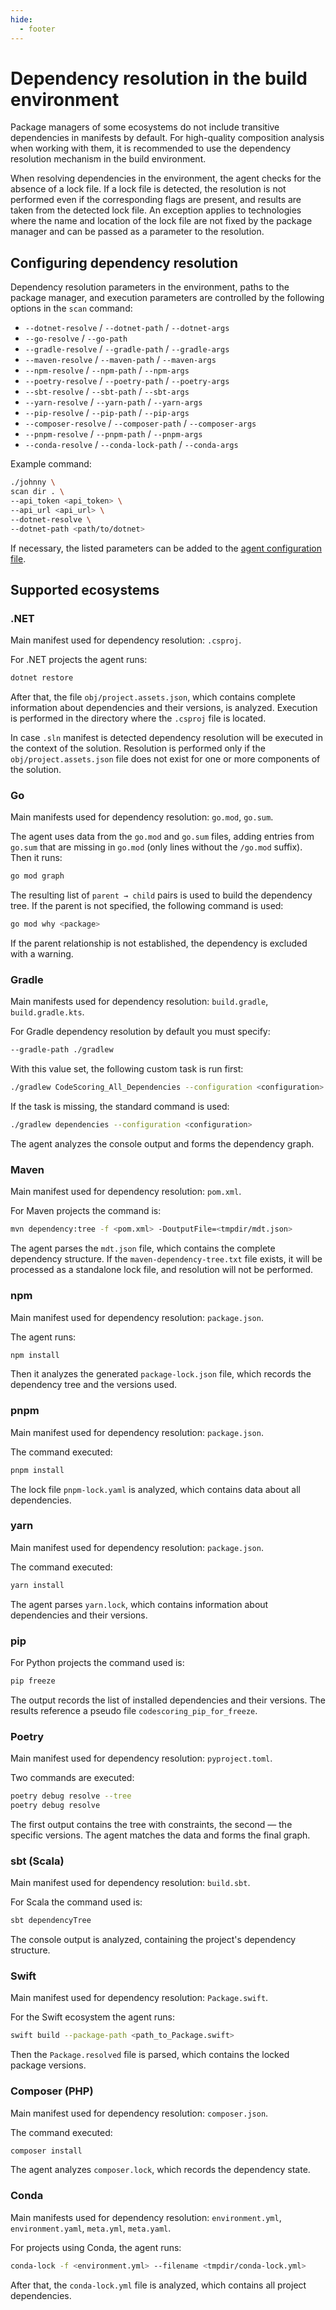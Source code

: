 ```yaml
---
hide:
  - footer
---
```


# Dependency resolution in the build environment

Package managers of some ecosystems do not include transitive dependencies in manifests by default. For high-quality composition analysis when working with them, it is recommended to use the dependency resolution mechanism in the build environment.

When resolving dependencies in the environment, the agent checks for the absence of a lock file. If a lock file is detected, the resolution is not performed even if the corresponding flags are present, and results are taken from the detected lock file. An exception applies to technologies where the name and location of the lock file are not fixed by the package manager and can be passed as a parameter to the resolution.

## Configuring dependency resolution

Dependency resolution parameters in the environment, paths to the package manager, and execution parameters are controlled by the following options in the `scan` command:

- `--dotnet-resolve` / `--dotnet-path` / `--dotnet-args`
- `--go-resolve` / `--go-path`
- `--gradle-resolve` / `--gradle-path` / `--gradle-args`
- `--maven-resolve` / `--maven-path` / `--maven-args`
- `--npm-resolve` / `--npm-path` / `--npm-args`
- `--poetry-resolve` / `--poetry-path` / `--poetry-args`
- `--sbt-resolve` / `--sbt-path` / `--sbt-args`
- `--yarn-resolve` / `--yarn-path` / `--yarn-args`
- `--pip-resolve` / `--pip-path` / `--pip-args`
- `--composer-resolve` / `--composer-path` / `--composer-args`
- `--pnpm-resolve` / `--pnpm-path` / `--pnpm-args`
- `--conda-resolve` / `--conda-lock-path` / `--conda-args`

Example command:

```bash
./johnny \
scan dir . \
--api_token <api_token> \
--api_url <api_url> \
--dotnet-resolve \
--dotnet-path <path/to/dotnet>
```

If necessary, the listed parameters can be added to the [agent configuration file](/agent/config).

## Supported ecosystems

### .NET

Main manifest used for dependency resolution: `.csproj`.

For .NET projects the agent runs:

```bash
dotnet restore
```

After that, the file `obj/project.assets.json`, which contains complete information about dependencies and their versions, is analyzed. Execution is performed in the directory where the `.csproj` file is located.

In case `.sln` manifest is detected dependency resolution will be executed in the context of the solution. Resolution is performed only if the `obj/project.assets.json` file does not exist for one or more components of the solution.

### Go

Main manifests used for dependency resolution: `go.mod`, `go.sum`.

The agent uses data from the `go.mod` and `go.sum` files, adding entries from `go.sum` that are missing in `go.mod` (only lines without the `/go.mod` suffix). Then it runs:

```bash
go mod graph
```

The resulting list of `parent → child` pairs is used to build the dependency tree. If the parent is not specified, the following command is used:

```bash
go mod why <package>
```

If the parent relationship is not established, the dependency is excluded with a warning.

### Gradle

Main manifests used for dependency resolution: `build.gradle`, `build.gradle.kts`.

For Gradle dependency resolution by default you must specify:

```bash
--gradle-path ./gradlew
```

With this value set, the following custom task is run first:

```bash
./gradlew CodeScoring_All_Dependencies --configuration <configuration>
```

If the task is missing, the standard command is used:

```bash
./gradlew dependencies --configuration <configuration>
```

The agent analyzes the console output and forms the dependency graph.

### Maven

Main manifest used for dependency resolution: `pom.xml`.

For Maven projects the command is:

```bash
mvn dependency:tree -f <pom.xml> -DoutputFile=<tmpdir/mdt.json>
```

The agent parses the `mdt.json` file, which contains the complete dependency structure. If the `maven-dependency-tree.txt` file exists, it will be processed as a standalone lock file, and resolution will not be performed.

### npm

Main manifest used for dependency resolution: `package.json`.

The agent runs:

```bash
npm install
```

Then it analyzes the generated `package-lock.json` file, which records the dependency tree and the versions used.

### pnpm

Main manifest used for dependency resolution: `package.json`.

The command executed:

```bash
pnpm install
```

The lock file `pnpm-lock.yaml` is analyzed, which contains data about all dependencies.

### yarn

Main manifest used for dependency resolution: `package.json`.

The command executed:

```bash
yarn install
```

The agent parses `yarn.lock`, which contains information about dependencies and their versions.

### pip

For Python projects the command used is:

```bash
pip freeze
```

The output records the list of installed dependencies and their versions. The results reference a pseudo file `codescoring_pip_for_freeze`.

### Poetry

Main manifest used for dependency resolution: `pyproject.toml`.

Two commands are executed:

```bash
poetry debug resolve --tree
poetry debug resolve
```

The first output contains the tree with constraints, the second — the specific versions. The agent matches the data and forms the final graph.

### sbt (Scala)

Main manifest used for dependency resolution: `build.sbt`.

For Scala the command used is:

```bash
sbt dependencyTree
```

The console output is analyzed, containing the project's dependency structure.

### Swift

Main manifest used for dependency resolution: `Package.swift`.

For the Swift ecosystem the agent runs:

```bash
swift build --package-path <path_to_Package.swift>
```

Then the `Package.resolved` file is parsed, which contains the locked package versions.

### Composer (PHP)

Main manifest used for dependency resolution: `composer.json`.

The command executed:

```bash
composer install
```

The agent analyzes `composer.lock`, which records the dependency state.

### Conda

Main manifests used for dependency resolution: `environment.yml`, `environment.yaml`, `meta.yml`, `meta.yaml`.

For projects using Conda, the agent runs:

```bash
conda-lock -f <environment.yml> --filename <tmpdir/conda-lock.yml>
```

After that, the `conda-lock.yml` file is analyzed, which contains all project dependencies.